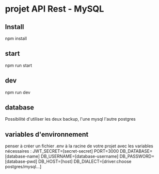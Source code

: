 # projet API Rest - MySQL

## Install

npm install

## start

npm run start

## dev

npm run dev

## database

Possibilité d'utiliser les deux backup, l'une mysql l'autre postgres

## variables d'environnement

penser à créer un fichier .env à la racine de votre projet avec les variables nécessaires :
JWT_SECRET=[secret-secret]
PORT=3000
DB_DATABASE=[database-name]
DB_USERNAME=[database-username]
DB_PASSWORD=[database-pwd]
DB_HOST=[host]
DB_DIALECT=[driver:choose postgres/mysql...]